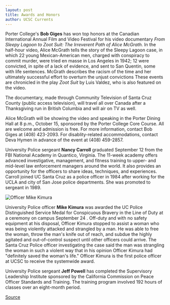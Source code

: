 ```yaml
---
layout: post
title: Awards and Honors
author: UCSC Currents
---
```


Porter College's **Bob Giges** has won top honors at the Canadian International Annual Film and Video Festival for his video documentary _From Sleepy Lagoon to Zoot Suit: The Irreverent Path of Alice McGrath._ In the half-hour video, Alice McGrath tells the story of the Sleepy Lagoon case, in which 22 young Mexican-American men, charged with conspiracy to commit murder, were tried en masse in Los Angeles in 1942; 12 were convicted, in spite of a lack of evidence, and sent to San Quentin, some with life sentences. McGrath describes the racism of the time and her ultimately successful effort to overturn the unjust convictions These events are chronicled in the play _Zoot Suit_ by Luis Valdez, who is also featured on the video.

The documentary, made through Community Television of Santa Cruz County (public access television), will travel all over Canada after a Thanksgiving run in British Columbia and will air on TV as well.

Alice McGrath will be showing the video and speaking in the Porter Dining Hall at 8 p.m., October 15, sponsored by the Porter College Core Course. All are welcome and admission is free. For more information, contact Bob Giges at (408) 423-2093. For disablity-related accommodations, contact Deva Hymen in advance of the event at (408) 459-2857.

University Police sergeant **Nancy Carroll** graduated September 12 from the FBI National Academy in Quantico, Virginia. The 11-week academy offers advanced investigative, management, and fitness training to upper- and mid-level law enforcement managers around the world. It also provides an opportunity for the officers to share ideas, techniques, and experiences. Carroll joined UC Santa Cruz as a police officer in 1984 after working for the UCLA and city of San Jose police departments. She was promoted to sergeant in 1989.

![Officer Mike Kimura][2]

University Police officer **Mike Kimura** was awarded the UC Police Distinguished Service Medal for Conspicuous Bravery in the Line of Duty at a ceremony on campus September 24 . Off-duty and with no safety equipment at his disposal, Officer Kimura stopped to assist a woman who was being violently attacked and strangled by a man. He was able to free the woman, throw the man's knife out of reach, and subdue the highly agitated and out-of-control suspect until other officers could arrive. The Santa Cruz Police officer investigating the case said the man was strangling the woman in such a violent way that in his opinion Officer Kimura had "definitely saved the woman's life." Officer Kimura is the first police officer at UCSC to receive the systemwide award.

University Police sergeant **Jeff Powell** has completed the Supervisory Leadership Institute sponsored by the California Commission on Peace Officer Standards and Training. The training program involved 192 hours of classes over an eight-month period.

[2]: http://www1.ucsc.edu/oncampus/art/officer.gif

[Source](http://www1.ucsc.edu/oncampus/currents/97-09-29/awards.htm "Permalink to Awards and Honors: 09-29-97")
